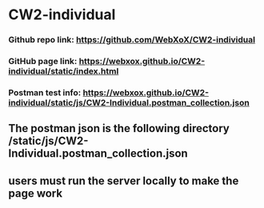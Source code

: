 # CW2-individual
### Github repo link: https://github.com/WebXoX/CW2-individual
### GitHub page link: https://webxox.github.io/CW2-individual/static/index.html

### Postman test info: https://webxox.github.io/CW2-individual/static/js/CW2-Individual.postman_collection.json
## The postman json is the following directory /static/js/CW2-Individual.postman_collection.json
## users must run the server locally to make the page work
